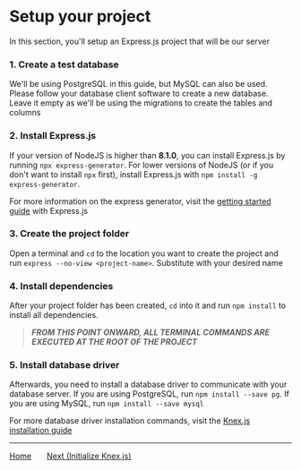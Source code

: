 # Setup your project

In this section, you'll setup an Express.js project that will be our server

### 1. Create a test database

We'll be using PostgreSQL in this guide, but MySQL can also be used. Please follow your database
client software to create a new database. Leave it empty as we'll be using the migrations to create
the tables and columns

### 2. Install Express.js

If your version of NodeJS is higher than **8.1.0**, you can install Express.js by running
`npx express-generator`. For lower versions of NodeJS (or if you don't want to install `npx` first),
install Express.js with `npm install -g express-generator`.

For more information on the express generator, visit the
[getting started guide](https://expressjs.com/en/starter/generator.html) with Express.js

### 3. Create the project folder

Open a terminal and `cd` to the location you want to create the project and run
`express --no-view <project-name>`. Substitute **<project-name>** with your desired name

### 4. Install dependencies

After your project folder has been created, `cd` into it and run `npm install` to install
all dependencies.

> **_FROM THIS POINT ONWARD, ALL TERMINAL COMMANDS ARE EXECUTED AT THE ROOT OF THE PROJECT_**

### 5. Install database driver

Afterwards, you need to install a database driver to communicate with your database server. If you
are using PostgreSQL, run `npm install --save pg`. If you are using MySQL, run
`npm install --save mysql`

For more database driver installation commands, visit the
[Knex.js installation guide](http://knexjs.org/#Installation)

---

<div>
    <a href="./01-getting-started.md">Home</a>
    <span>&nbsp;&nbsp;&nbsp;&nbsp;&nbsp;</span>
    <a href="./03-initialize-knex.md">Next (Initialize Knex.js)</a>
</div>
